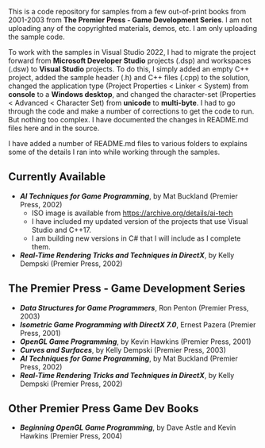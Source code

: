 This is a code repository for samples from a few out-of-print books from 2001-2003 from **The Premier Press - Game Development Series**. I am not uploading any of the copyrighted materials, demos, etc. I am only uploading the sample code.

To work with the samples in Visual Studio 2022, I had to migrate the project forward from **Microsoft Developer Studio** projects (.dsp) and workspaces (.dsw) to **Visual Studio** projects. To do this, I simply added an empty C++ project, added the sample header (.h) and C++ files (.cpp) to the solution, changed the application type (Project Properties < Linker < System) from **console** to a **Windows desktop**, and changed the character-set (Properties < Advanced < Character Set) from **unicode** to **multi-byte**. I had to go through the code and make a number of corrections to get the code to run. But nothing too complex. I have documented the changes in README.md files here and in the source.   

I have added a number of README.md files to various folders to explains some of the details I ran into while working through the samples.

## Currently Available
- _**AI Techniques for Game Programming**_, by Mat Buckland (Premier Press, 2002)
  - ISO image is available from https://archive.org/details/ai-tech  
  - I have included my updated version of the projects that use Visual Studio and C++17.
  - I am building new versions in C# that I will include as I complete them. 
- _**Real-Time Rendering Tricks and Techniques in DirectX**_, by Kelly Dempski (Premier Press, 2002)

## The Premier Press - Game Development Series
- _**Data Structures for Game Programmers**_, Ron Penton (Premier Press, 2003)
- _**Isometric Game Programming with DirectX 7.0**_, Ernest Pazera (Premier Press, 2001)
- _**OpenGL Game Programming**_, by Kevin Hawkins (Premier Press, 2001)
- _**Curves and Surfaces**_, by Kelly Dempski (Premier Press, 2003)
- _**AI Techniques for Game Programming**_, by Mat Buckland (Premier Press, 2002)
- _**Real-Time Rendering Tricks and Techniques in DirectX**_, by Kelly Dempski (Premier Press, 2002)

## Other Premier Press Game Dev Books
- _**Beginning OpenGL Game Programming**_, by Dave Astle and Kevin Hawkins (Premier Press, 2004)

